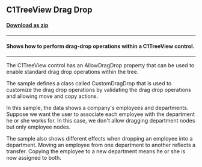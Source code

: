 ## C1TreeView Drag Drop
#### [Download as zip](https://downgit.github.io/#/home?url=https://github.com/GrapeCity/ComponentOne-WPF-Samples/tree/master/NET_4.5.2/C1.WPF/CS/C1TreeViewDragDropSample)
____
#### Shows how to perform drag-drop operations within a C1TreeView control.
____
The C1TreeView control has an AllowDragDrop property that can be used to
enable standard drag drop operations within the tree.

The sample defines a class called CustomDragDrop that is used to customize
the drag drop operations by validating the drag drop operations and allowing 
move and copy actions.

In this sample, the data shows a company's employees and departments. 
Suppose we want the user to associate each employee with the department he or 
she works for. In this case, we don't allow dragging department nodes but 
only employee nodes.

The sample also shows different effects when dropping an employee into a department.
Moving an employee from one department to another reflects a transfer. Copying
the employee to a new department means he or she is now assigned to both.
